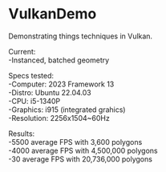 # VulkanDemo

Demonstrating things techniques in Vulkan.  

Current:  
  -Instanced, batched geometry

Specs tested:  
  -Computer: 2023 Framework 13  
  -Distro: Ubuntu 22.04.03  
  -CPU: i5-1340P  
  -Graphics: i915 (integrated grahics)  
  -Resolution: 2256x1504~60Hz  

Results:  
  -5500 average FPS with 3,600 polygons  
  -4000 average FPS with 4,500,000 polygons  
  -30 average FPS with 20,736,000 polygons

